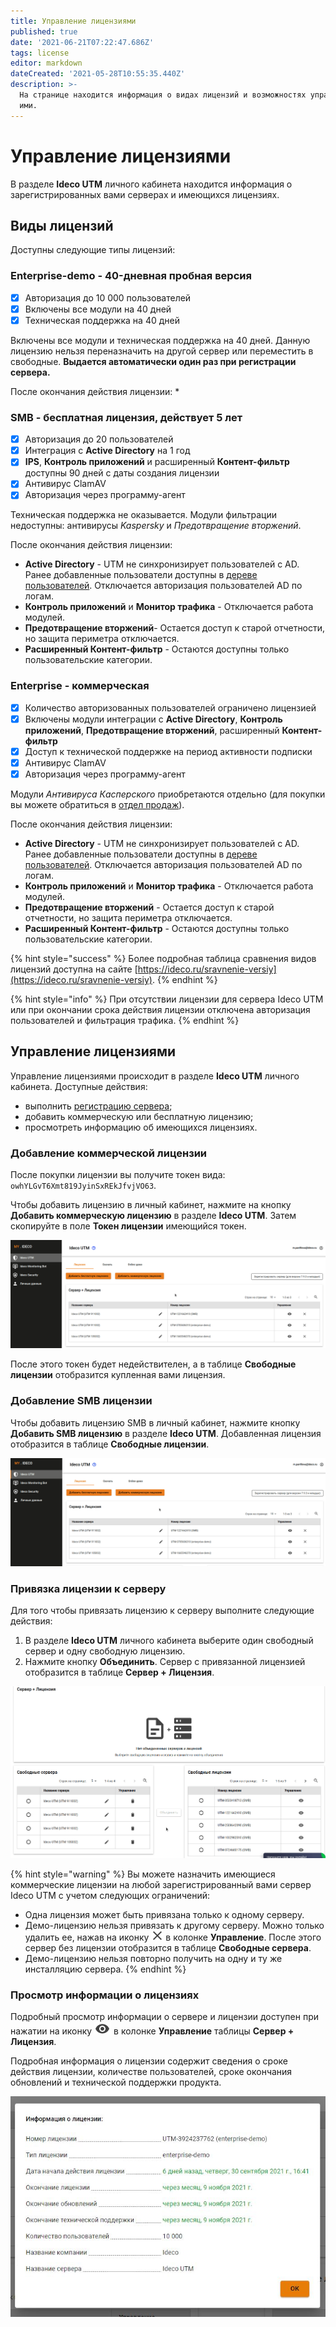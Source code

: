 ```yaml
---
title: Управление лицензиями
published: true
date: '2021-06-21T07:22:47.686Z'
tags: license
editor: markdown
dateCreated: '2021-05-28T10:55:35.440Z'
description: >-
  На странице находится информация о видах лицензий и возможностях управления
  ими.
---
```


# Управление лицензиями

В разделе **Ideco UTM** личного кабинета находится информация о зарегистрированных вами серверах и имеющихся лицензиях.

## Виды лицензий

Доступны следующие типы лицензий:

### Enterprise-demo - 40-дневная пробная версия

* [x] Авторизация до 10 000 пользователей
* [x] Включены все модули на 40 дней
* [x] Техническая поддержка на 40 дней

Включены все модули и техническая поддержка на 40 дней. Данную лицензию нельзя переназначить на другой сервер или переместить в свободные. **Выдается автоматически один раз при регистрации сервера.**

После окончания действия лицензии: \*

### SMB - бесплатная лицензия, действует 5 лет

* [x] Авторизация до 20 пользователей
* [x] Интеграция с **Active Directory** на 1 год
* [x] **IPS**, **Контроль приложений** и расширенный **Контент-фильтр** доступны 90 дней с даты создания лицензии
* [x] Антивирус ClamAV
* [x] Авторизация через программу-агент

Техническая поддержка не оказывается. Модули фильтрации недоступны: антивирусы _Kaspersky_ и _Предотвращение вторжений_.

После окончания действия лицензии:

* **Active Directory** - UTM не синхронизирует пользователей с AD. Ранее добавленные пользователи доступны в [дереве пользователей](../users/user-tree.md). Отключается авторизация пользователей AD по логам.
* **Контроль приложений** и **Монитор трафика** - Отключается работа модулей.
* **Предотвращение вторжений**- Остается доступ к старой отчетности, но защита периметра отключается.
* **Расширенный Контент-фильтр** - Остаются доступны только пользовательские категории.

### Enterprise - коммерческая

* [x] Количество авторизованных пользователей ограничено лицензией
* [x] Включены модули интеграции с **Active Directory**, **Контроль приложений**, **Предотвращение вторжений**, расширенный **Контент-фильтр**
* [x] Доступ к технической поддержке на период активности подписки
* [x] Антивирус ClamAV
* [x] Авторизация через программу-агент

Модули _Антивируса Касперского_ приобретаются отдельно (для покупки вы можете обратиться в [отдел продаж](https://2020.ideco.ru/contacts)).

После окончания действия лицензии:

* **Active Directory** - UTM не синхронизирует пользователей с AD. Ранее добавленные пользователи доступны в [дереве пользователей](../settings/users/user-tree.md). Отключается авторизация пользователей AD по логам.
* **Контроль приложений** и **Монитор трафика** - Отключается работа модулей.
* **Предотвращение вторжений** - Остается доступ к старой отчетности, но защита периметра отключается.
* **Расширенный Контент-фильтр** - Остаются доступны только пользовательские категории.

{% hint style="success" %}
Более подробная таблица сравнения видов лицензий доступна на сайте [https://ideco.ru/sravnenie-versiy](https://ideco.ru/sravnenie-versiy).
{% endhint %}

{% hint style="info" %}
При отсутствии лицензии для сервера Ideco UTM или при окончании срока действия лицензии отключена авторизация пользователей и фильтрация трафика.
{% endhint %}

## Управление лицензиями

Управление лицензиями происходит в разделе **Ideco UTM** личного кабинета. Доступные действия:

* выполнить [регистрацию сервера](server-registration.md);
* добавить коммерческую или бесплатную лицензию;
* просмотреть информацию об имеющихся лицензиях.

### Добавление коммерческой лицензии

После покупки лицензии вы получите токен вида: `owhYLGvT6Xmt819JyinSxREkJfvjVO63`.

Чтобы добавить лицензию в личный кабинет, нажмите на кнопку **Добавить коммерческую лицензию** в разделе **Ideco UTM**. Затем скопируйте в поле **Токен лицензии** имеющийся токен.

![](../.gitbook/assets/lk-token.gif)

После этого токен будет недействителен, а в таблице **Свободные лицензии** отобразится купленная вами лицензия.

### Добавление SMB лицензии

Чтобы добавить лицензию SMB в личный кабинет, нажмите кнопку **Добавить SMB лицензию** в разделе **Ideco UTM**. Добавленная лицензия отобразится в таблице **Свободные лицензии**.

![](../.gitbook/assets/lk-smb.gif)

### Привязка лицензии к серверу

Для того чтобы привязать лицензию к серверу выполните следующие действия:

1. В разделе **Ideco UTM** личного кабинета выберите один свободный сервер и одну свободную лицензию.
2. Нажмите кнопку **Объединить**. Сервер с привязанной лицензией отобразится в таблице **Сервер + Лицензия**.

![](../.gitbook/assets/lk-license.gif)

{% hint style="warning" %}
Вы можете назначить имеющиеся коммерческие лицензии на любой зарегистрированный вами сервер Ideco UTM с учетом следующих ограничений:

* Одна лицензия может быть привязана только к одному серверу.
* Демо-лицензию нельзя привязать к другому серверу. Можно только удалить ее, нажав на иконку ![](../.gitbook/assets/krest.png) в колонке **Управление**. После этого сервер без лицензии отобразится в таблице **Свободные сервера**.
* Демо-лицензию нельзя повторно получить на одну и ту же инсталляцию сервера.
{% endhint %}

### Просмотр информации о лицензиях

Подробный просмотр информации о сервере и лицензии доступен при нажатии на иконку ![](<../.gitbook/assets/eye-icon (3).png>) в колонке **Управление** таблицы **Сервер + Лицензия**.

Подробная информация о лицензии содержит сведения о сроке действия лицензии, количестве пользователей, сроке окончания обновлений и технической поддержки продукта.

![](../.gitbook/assets/show-licence.jpg)

